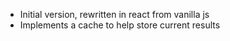 - Initial version, rewritten in react from vanilla js
- Implements a cache to help store current results

